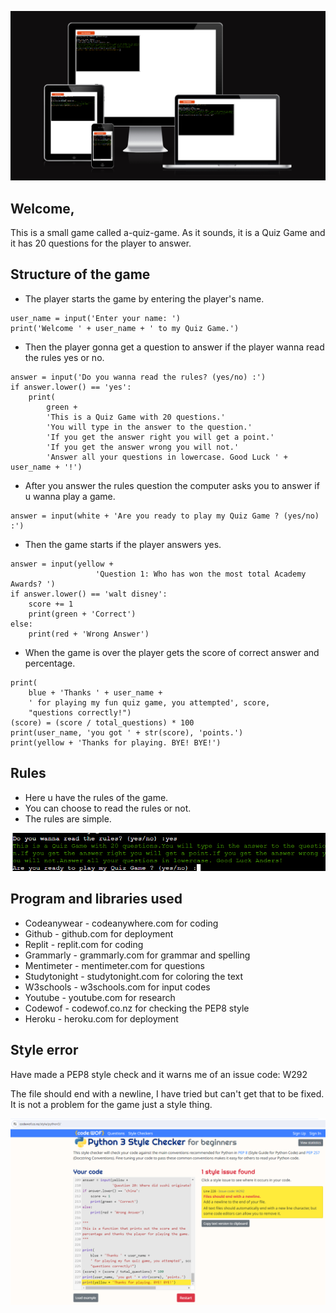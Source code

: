 ![](image-readme/responsive.png)

## Welcome,

This is a small game called a-quiz-game. As it sounds, it is a Quiz Game and it has 20 questions for the player to answer.

## Structure of the game

- The player starts the game by entering the player's name.
``` 
user_name = input('Enter your name: ')
print('Welcome ' + user_name + ' to my Quiz Game.')
```

- Then the player gonna get a question to answer if the player wanna read the rules yes or no.
```
answer = input('Do you wanna read the rules? (yes/no) :')
if answer.lower() == 'yes':
    print(
        green +
        'This is a Quiz Game with 20 questions.'
        'You will type in the answer to the question.'
        'If you get the answer right you will get a point.'
        'If you get the answer wrong you will not.'
        'Answer all your questions in lowercase. Good Luck ' + user_name + '!')
```
- After you answer the rules question the computer asks you to answer if u wanna play a game.
```
answer = input(white + 'Are you ready to play my Quiz Game ? (yes/no) :')
```
- Then the game starts if the player answers yes.

```
answer = input(yellow +
                   'Question 1: Who has won the most total Academy Awards? ')
if answer.lower() == 'walt disney':
    score += 1
    print(green + 'Correct')
else:
    print(red + 'Wrong Answer')
```
- When the game is over the player gets the score of correct answer and percentage.

```
print(
    blue + 'Thanks ' + user_name +
    ' for playing my fun quiz game, you attempted', score,
    "questions correctly!")
(score) = (score / total_questions) * 100
print(user_name, 'you got ' + str(score), 'points.')
print(yellow + 'Thanks for playing. BYE! BYE!')
```

## Rules
- Here u have the rules of the game.
- You can choose to read the rules or not.
- The rules are simple.

![](image-readme/rules.png)

## Program and libraries used

- Codeanywear - codeanywhere.com for coding
- Github - github.com for deployment
- Replit - replit.com for coding
- Grammarly - grammarly.com for grammar and spelling
- Mentimeter - mentimeter.com for questions
- Studytonight - studytonight.com  for coloring the text
- W3schools - w3schools.com for input codes
- Youtube - youtube.com for research
- Codewof - codewof.co.nz for checking the PEP8 style
- Heroku - heroku.com for deployment

## Style error

Have made a PEP8 style check and it warns me of an issue code: W292

The file should end with a newline, I have tried but can't get that to be fixed. It is not a problem for the game just a style thing.

![](image-readme/pep8stylecheck.png)  